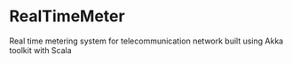 # RealTimeMeter
Real time metering system for telecommunication network built using Akka toolkit with Scala
